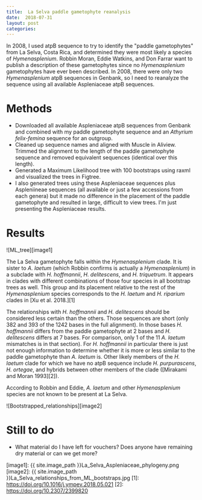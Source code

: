 ```yaml
---
title:  La Selva paddle gametophyte reanalysis
date:  2018-07-31
layout: post
categories:
---
```

In 2008, I used atpB sequence to try to identify the "paddle gametophytes" from La Selva, Costa Rica, and determined they were most likely a species of _Hymenasplenium_.  Robbin Moran, Eddie Watkins, and Don Farrar want to publish a description of these gametophytes since no _Hymenasplenium_ gametophytes have ever been described. In 2008, there were only two _Hymenasplenium_ atpB sequences in Genbank, so I need to reanalyze the sequence using all available Aspleniaceae atpB sequences.

# Methods

  * Downloaded all available Aspleniaceae atpB sequences from Genbank and combined with my paddle gametophyte sequence and an _Athyrium felix-femina_ sequence for an outgroup.
  * Cleaned up sequence names and aligned with Muscle in Aliview. Trimmed the alignment to the length of the paddle gametophyte sequence and removed equivalent sequences (identical over this length).
  * Generated a Maximum Likelihood tree with 100 bootstraps using raxml and visualized the trees in Figtree.
  * I also generated trees using these Aspleniaceae sequences plus Aspleniineae sequences (all available or just a few accessions from each genera) but it made no difference in the placement of the paddle gametophyte and resulted in large, difficult to view trees. I'm just presenting the Aspleniaceae results.

# Results

![ML_tree][image1]

  The La Selva gametophyte falls within the _Hymenasplenium_ clade. It is sister to _A. laetum_ (which Robbin confirms is actually a _Hymenasplenium_) in a subclade with _H. hoffmannii_, _H. delitescens_, and _H. triquetrum_. It appears in clades with different combinations of those four species in all bootstrap trees as well. This group and its placement relative to the rest of the _Hymenasplenium_ species corresponds to the _H. laetum_ and _H. riparium_ clades in [Xu et al. 2018.][1]

  The relationships with _H. hoffmannii_ and _H. delitescens_ should be considered less certain than the others. Those sequences are short (only 382 and 393 of the 1242 bases in the full alignment). In those bases _H. hoffmannii_ differs from the paddle gametophyte at 2 bases and _H. delitescens_ differs at 7 bases. For comparison, only 1 of the 11 _A. laetum_ mismatches is in that section). For _H. hoffmannii_ in particular there is just not enough information to determine whether it is more or less similar to the paddle gametophyte than _A. laetum_ is. Other likely members of the _H. laetum_ clade for which we have no atpB sequence include _H. purpurascens_, _H. ortegae_, and hybrids between other members of the clade ([Mirakami and Moran 1993][2]).

  According to Robbin and Eddie, _A. laetum_ and other _Hymenasplenium_ species are not known to be present at La Selva.

![Bootstrapped_relationships][image2]

# Still to do

  * What material do I have left for vouchers? Does anyone have remaining dry material or can we get more?

[image1]: {{ site.image_path }}La_Selva_Aspleniaceae_phylogeny.png
[image2]: {{ site.image_path }}La_Selva_relationships_from_ML_bootstraps.jpg
[1]: https://doi.org/10.1016/j.ympev.2018.05.021
[2]: https://doi.org/10.2307/2399820
